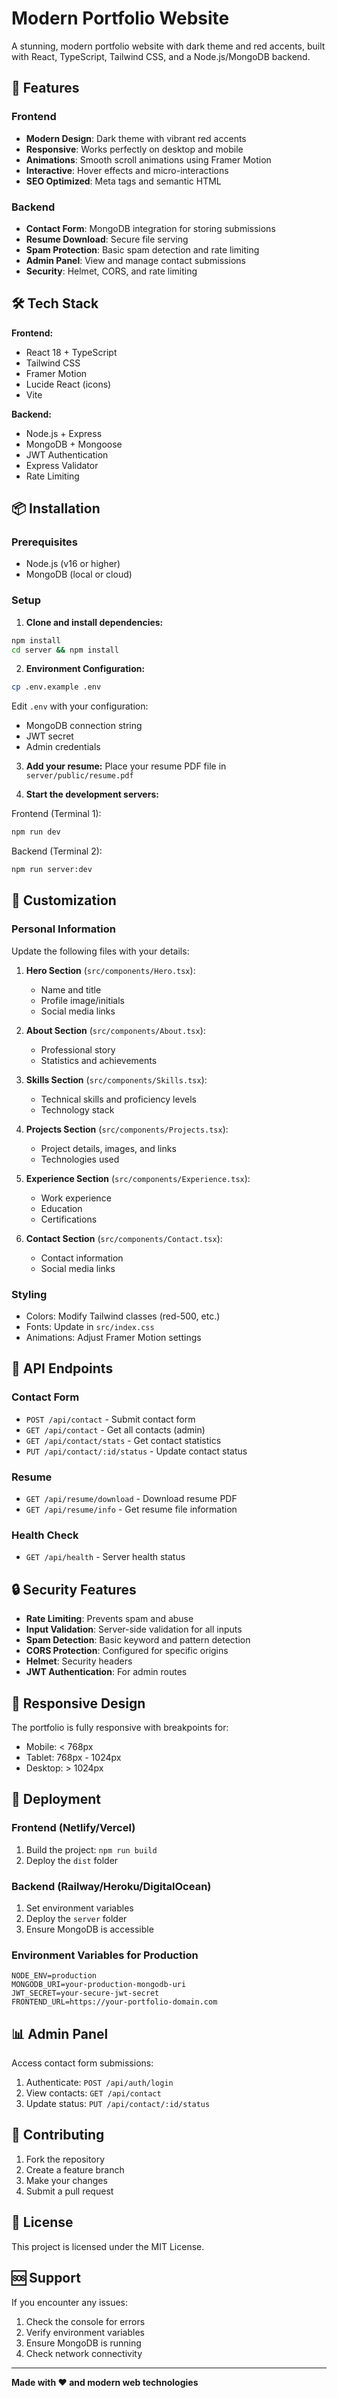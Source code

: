 # Modern Portfolio Website

A stunning, modern portfolio website with dark theme and red accents, built with React, TypeScript, Tailwind CSS, and a Node.js/MongoDB backend.

## 🚀 Features

### Frontend
- **Modern Design**: Dark theme with vibrant red accents
- **Responsive**: Works perfectly on desktop and mobile
- **Animations**: Smooth scroll animations using Framer Motion
- **Interactive**: Hover effects and micro-interactions
- **SEO Optimized**: Meta tags and semantic HTML

### Backend
- **Contact Form**: MongoDB integration for storing submissions
- **Resume Download**: Secure file serving
- **Spam Protection**: Basic spam detection and rate limiting
- **Admin Panel**: View and manage contact submissions
- **Security**: Helmet, CORS, and rate limiting

## 🛠️ Tech Stack

**Frontend:**
- React 18 + TypeScript
- Tailwind CSS
- Framer Motion
- Lucide React (icons)
- Vite

**Backend:**
- Node.js + Express
- MongoDB + Mongoose
- JWT Authentication
- Express Validator
- Rate Limiting

## 📦 Installation

### Prerequisites
- Node.js (v16 or higher)
- MongoDB (local or cloud)

### Setup

1. **Clone and install dependencies:**
```bash
npm install
cd server && npm install
```

2. **Environment Configuration:**
```bash
cp .env.example .env
```
Edit `.env` with your configuration:
- MongoDB connection string
- JWT secret
- Admin credentials

3. **Add your resume:**
Place your resume PDF file in `server/public/resume.pdf`

4. **Start the development servers:**

Frontend (Terminal 1):
```bash
npm run dev
```

Backend (Terminal 2):
```bash
npm run server:dev
```

## 🎨 Customization

### Personal Information
Update the following files with your details:

1. **Hero Section** (`src/components/Hero.tsx`):
   - Name and title
   - Profile image/initials
   - Social media links

2. **About Section** (`src/components/About.tsx`):
   - Professional story
   - Statistics and achievements

3. **Skills Section** (`src/components/Skills.tsx`):
   - Technical skills and proficiency levels
   - Technology stack

4. **Projects Section** (`src/components/Projects.tsx`):
   - Project details, images, and links
   - Technologies used

5. **Experience Section** (`src/components/Experience.tsx`):
   - Work experience
   - Education
   - Certifications

6. **Contact Section** (`src/components/Contact.tsx`):
   - Contact information
   - Social media links

### Styling
- Colors: Modify Tailwind classes (red-500, etc.)
- Fonts: Update in `src/index.css`
- Animations: Adjust Framer Motion settings

## 🔧 API Endpoints

### Contact Form
- `POST /api/contact` - Submit contact form
- `GET /api/contact` - Get all contacts (admin)
- `GET /api/contact/stats` - Get contact statistics
- `PUT /api/contact/:id/status` - Update contact status

### Resume
- `GET /api/resume/download` - Download resume PDF
- `GET /api/resume/info` - Get resume file information

### Health Check
- `GET /api/health` - Server health status

## 🔒 Security Features

- **Rate Limiting**: Prevents spam and abuse
- **Input Validation**: Server-side validation for all inputs
- **Spam Detection**: Basic keyword and pattern detection
- **CORS Protection**: Configured for specific origins
- **Helmet**: Security headers
- **JWT Authentication**: For admin routes

## 📱 Responsive Design

The portfolio is fully responsive with breakpoints for:
- Mobile: < 768px
- Tablet: 768px - 1024px
- Desktop: > 1024px

## 🚀 Deployment

### Frontend (Netlify/Vercel)
1. Build the project: `npm run build`
2. Deploy the `dist` folder

### Backend (Railway/Heroku/DigitalOcean)
1. Set environment variables
2. Deploy the `server` folder
3. Ensure MongoDB is accessible

### Environment Variables for Production
```env
NODE_ENV=production
MONGODB_URI=your-production-mongodb-uri
JWT_SECRET=your-secure-jwt-secret
FRONTEND_URL=https://your-portfolio-domain.com
```

## 📊 Admin Panel

Access contact form submissions:
1. Authenticate: `POST /api/auth/login`
2. View contacts: `GET /api/contact`
3. Update status: `PUT /api/contact/:id/status`

## 🤝 Contributing

1. Fork the repository
2. Create a feature branch
3. Make your changes
4. Submit a pull request

## 📄 License

This project is licensed under the MIT License.

## 🆘 Support

If you encounter any issues:
1. Check the console for errors
2. Verify environment variables
3. Ensure MongoDB is running
4. Check network connectivity

---

**Made with ❤️ and modern web technologies**
